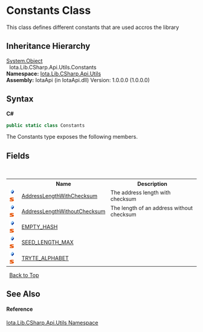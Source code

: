 # Constants Class
 

This class defines different constants that are used accros the library


## Inheritance Hierarchy
<a href="http://msdn2.microsoft.com/en-us/library/e5kfa45b" target="_blank">System.Object</a><br />&nbsp;&nbsp;Iota.Lib.CSharp.Api.Utils.Constants<br />
**Namespace:**&nbsp;<a href="N_Iota_Lib_CSharp_Api_Utils">Iota.Lib.CSharp.Api.Utils</a><br />**Assembly:**&nbsp;IotaApi (in IotaApi.dll) Version: 1.0.0.0 (1.0.0.0)

## Syntax

**C#**<br />
``` C#
public static class Constants
```

The Constants type exposes the following members.


## Fields
&nbsp;<table><tr><th></th><th>Name</th><th>Description</th></tr><tr><td>![Public field](media/pubfield.gif "Public field")![Static member](media/static.gif "Static member")</td><td><a href="F_Iota_Lib_CSharp_Api_Utils_Constants_AddressLengthWithChecksum">AddressLengthWithChecksum</a></td><td>
The address length with checksum</td></tr><tr><td>![Public field](media/pubfield.gif "Public field")![Static member](media/static.gif "Static member")</td><td><a href="F_Iota_Lib_CSharp_Api_Utils_Constants_AddressLengthWithoutChecksum">AddressLengthWithoutChecksum</a></td><td>
The length of an address without checksum</td></tr><tr><td>![Public field](media/pubfield.gif "Public field")![Static member](media/static.gif "Static member")</td><td><a href="F_Iota_Lib_CSharp_Api_Utils_Constants_EMPTY_HASH">EMPTY_HASH</a></td><td /></tr><tr><td>![Public field](media/pubfield.gif "Public field")![Static member](media/static.gif "Static member")</td><td><a href="F_Iota_Lib_CSharp_Api_Utils_Constants_SEED_LENGTH_MAX">SEED_LENGTH_MAX</a></td><td /></tr><tr><td>![Public field](media/pubfield.gif "Public field")![Static member](media/static.gif "Static member")</td><td><a href="F_Iota_Lib_CSharp_Api_Utils_Constants_TRYTE_ALPHABET">TRYTE_ALPHABET</a></td><td /></tr></table>&nbsp;
<a href="#constants-class">Back to Top</a>

## See Also


#### Reference
<a href="N_Iota_Lib_CSharp_Api_Utils">Iota.Lib.CSharp.Api.Utils Namespace</a><br />